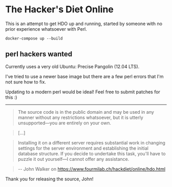 # The Hacker's Diet Online

This is an attempt to get HDO up and running, started by someone with no prior experience whatsoever with Perl.

    docker-compose up --build


## perl hackers wanted

Currently uses a very old Ubuntu: Precise Pangolin (12.04 LTS).

I've tried to use a newer base image but there are a few perl errors that I'm not sure how to fix.

Updating to a modern perl would be ideal! Feel free to submit patches for this :)

---

>The source code is in the public domain and may be used in any manner without any restrictions whatsoever, but it is utterly unsupported—you are entirely on your own.

>[...]

>Installing it on a different server requires substantial work in changing settings for the server environment and establishing the initial database structure. If you decide to undertake this task, you'll have to puzzle it out yourself—I cannot offer any assistance.

> -- John Walker on https://www.fourmilab.ch/hackdiet/online/hdo.html

Thank you for releasing the source, John!
